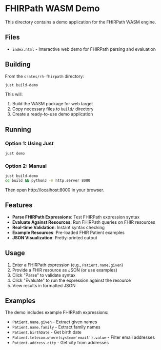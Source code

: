 # FHIRPath WASM Demo

This directory contains a demo application for the FHIRPath WASM engine.

## Files

- `index.html` - Interactive web demo for FHIRPath parsing and evaluation

## Building

From the `crates/rh-fhirpath` directory:

```bash
just build-demo
```

This will:
1. Build the WASM package for web target
2. Copy necessary files to `build/` directory
3. Create a ready-to-use demo application

## Running

### Option 1: Using Just
```bash
just demo
```

### Option 2: Manual
```bash
just build-demo
cd build && python3 -m http.server 8000
```

Then open http://localhost:8000 in your browser.

## Features

- **Parse FHIRPath Expressions**: Test FHIRPath expression syntax
- **Evaluate Against Resources**: Run FHIRPath queries on FHIR resources
- **Real-time Validation**: Instant syntax checking
- **Example Resources**: Pre-loaded FHIR Patient examples
- **JSON Visualization**: Pretty-printed output

## Usage

1. Enter a FHIRPath expression (e.g., `Patient.name.given`)
2. Provide a FHIR resource as JSON (or use examples)
3. Click "Parse" to validate syntax
4. Click "Evaluate" to run the expression against the resource
5. View results in formatted JSON

## Examples

The demo includes example FHIRPath expressions:
- `Patient.name.given` - Extract given names
- `Patient.name.family` - Extract family names
- `Patient.birthDate` - Get birth date
- `Patient.telecom.where(system='email').value` - Filter email addresses
- `Patient.address.city` - Get city from addresses
